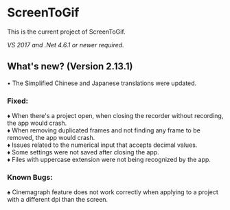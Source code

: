 ﻿# ScreenToGif  

This is the current project of ScreenToGif.  

_VS 2017 and .Net 4.6.1 or newer required._


## What's new? (Version 2.13.1)

• The Simplified Chinese and Japanese translations were updated.  

### Fixed:

♦ When there's a project open, when closing the recorder without recording, the app would crash.  
♦ When removing duplicated frames and not finding any frame to be removed, the app would crash.  
♦ Issues related to the numerical input that accepts decimal values.  
♦ Some settings were not saved after closing the app.  
♦ Files with uppercase extension were not being recognized by the app.  

### Known Bugs:

♠ Cinemagraph feature does not work correctly when applying to a project with a 
different dpi than the screen.  
